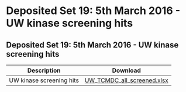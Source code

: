# Deposited Set 19: 5th March 2016 - UW kinase screening hits

## Deposited Set 19: 5th March 2016 - UW kinase screening hits

| Description | Download |
| --- | --- |
| UW kinase screening hits | [UW\_TCMDC\_all\_screened.xlsx](ftp://ftp.ebi.ac.uk/pub/databases/chembl/ChEMBLNTD/set19_uw/UW_TCMDC_all_screened.xlsx) |

